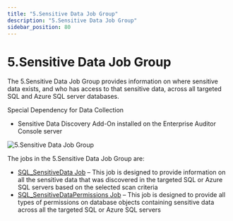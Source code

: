 ```yaml
---
title: "5.Sensitive Data Job Group"
description: "5.Sensitive Data Job Group"
sidebar_position: 80
---
```


# 5.Sensitive Data Job Group

The 5.Sensitive Data Job Group provides information on where sensitive data exists, and who has
access to that sensitive data, across all targeted SQL and Azure SQL server databases.

Special Dependency for Data Collection

- Sensitive Data Discovery Add-On installed on the Enterprise Auditor Console server

![5.Sensitive Data Job Group](/img/product_docs/accessanalyzer/11.6/solutions/databases/sql/sensitivedata/sqljobgroup46.webp)

The jobs in the 5.Sensitive Data Job Group are:

- [SQL_SensitiveData Job](/docs/accessanalyzer/11.6/solutions/databases/sql/sensitivedata/sql_sensitivedata.md)
  – This job is designed to provide information on all the sensitive data that was discovered in the
  targeted SQL or Azure SQL servers based on the selected scan criteria
- [SQL_SensitiveDataPermissions Job](/docs/accessanalyzer/11.6/solutions/databases/sql/sensitivedata/sql_sensitivedatapermissions.md)
  – This job is designed to provide all types of permissions on database objects containing
  sensitive data across all the targeted SQL or Azure SQL servers
